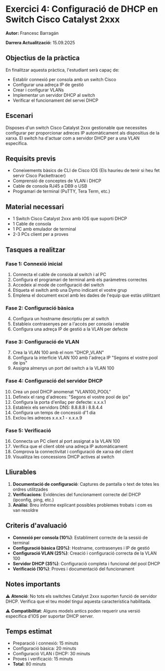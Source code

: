 # Exercici 4: Configuració de DHCP en Switch Cisco Catalyst 2xxx

**Autor:** Francesc Barragán

**Darrera Actualització:** 15.09.2025

## Objectius de la pràctica

En finalitzar aquesta pràctica, l'estudiant serà capaç de:

- Establir connexió per consola amb un switch Cisco
- Configurar una adreça IP de gestió
- Crear i configurar VLANs
- Implementar un servidor DHCP al switch
- Verificar el funcionament del servei DHCP

## Escenari

Disposes d'un switch Cisco Catalyst 2xxx gestionable que necessites configurar per proporcionar adreces IP automàticament als dispositius de la xarxa. El switch ha d'actuar com a servidor DHCP per a una VLAN específica.

## Requisits previs

- Coneixements bàsics de CLI de Cisco IOS (Els haurieu de tenir si heu fet servir Cisco Packettracer)
- Comprensió de conceptes de VLAN i DHCP
- Cable de consola RJ45 a DB9 o USB
- Programari de terminal (PuTTY, Tera Term, etc.)

## Material necessari

- 1 Switch Cisco Catalyst 2xxx amb IOS que suporti DHCP
- 1 Cable de consola
- 1 PC amb emulador de terminal
- 2-3 PCs client per a proves

## Tasques a realitzar

### Fase 1: Connexió inicial

1. Connecta el cable de consola al switch i al PC
2. Configura el programari de terminal amb els paràmetres correctes
3. Accedeix al mode de configuració del switch
4. Etiqueta el switch amb una Dymo indicant el vostre grup
5. Emplena el document excel amb les dades de l'equip que estàs utilitzant

### Fase 2: Configuració bàsica

4. Configura un hostname descriptiu per al switch
5. Estableix contrasenyes per a l'accés per consola i enable
6. Configura una adreça IP de gestió a la VLAN per defecte

### Fase 3: Configuració de VLAN

7. Crea la VLAN 100 amb el nom "DHCP_VLAN"
8. Configura la interfície VLAN 100 amb l'adreça IP "Segons el vostre pool de ips"
9. Assigna almenys un port del switch a la VLAN 100

### Fase 4: Configuració del servidor DHCP

10. Crea un pool DHCP anomenat "VLAN100_POOL"
11. Defineix el rang d'adreces: "Segons el vostre pool de ips"
12. Configura la porta d'enllaç per defecte: x.x.x.1
13. Estableix els servidors DNS: 8.8.8.8 i 8.8.4.4
14. Configura un temps de concessió d'1 dia
15. Exclou les adreces x.x.x.1 - x.x.x.9

### Fase 5: Verificació

16. Connecta un PC client al port assignat a la VLAN 100
17. Verifica que el client obté una adreça IP automàticament
18. Comprova la connectivitat i configuració de xarxa del client
19. Visualitza les concessions DHCP actives al switch

## Lliurables

1. **Documentació de configuració**: Captures de pantalla o text de totes les ordres utilitzades
2. **Verificacions**: Evidències del funcionament correcte del DHCP (ipconfig, ping, etc.)
3. **Anàlisi**: Breu informe explicant possibles problemes trobats i com es van resoldre

## Criteris d'avaluació

- **Connexió per consola (10%)**: Establiment correcte de la sessió de terminal
- **Configuració bàsica (20%)**: Hostname, contrasenyes i IP de gestió
- **Configuració VLAN (25%)**: Creació i configuració correcta de la VLAN 100
- **Servidor DHCP (35%)**: Configuració completa i funcional del pool DHCP
- **Verificació (10%)**: Proves i documentació del funcionament

## Notes importants

⚠️ **Atenció**: No tots els switches Catalyst 2xxx suporten funció de servidor DHCP. Verifica que el teu model tingui aquesta característica habilitada.

⚠️ **Compatibilitat**: Alguns models antics poden requerir una versió específica d'IOS per suportar DHCP server.

## Temps estimat

- Preparació i connexió: 15 minuts
- Configuració bàsica: 20 minuts  
- Configuració VLAN i DHCP: 30 minuts
- Proves i verificació: 15 minuts
- **Total**: 80 minuts
